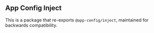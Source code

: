 ## App Config Inject

This is a package that re-exports `@app-config/inject`, maintained for backwards compatibility.
